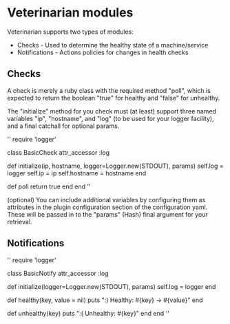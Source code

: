 # Veterinarian modules

Veterinarian supports two types of modules:
* Checks - Used to determine the healthy state of a machine/service
* Notifications - Actions policies for changes in health checks

## Checks

A check is merely a ruby class with the required method "poll", which is expected to return the boolean "true" for healthy and "false" for unhealthy.

The "initialize" method for you check must (at least) support three named variables "ip", "hostname", and "log" (to be used for your logger facility), and a final catchall for optional params.

''
require 'logger'

class BasicCheck
  attr_accessor :log
  
  def initialize(ip, hostname, logger=Logger.new(STDOUT), params)
    self.log = logger
    self.ip = ip
    self.hostname = hostname
  end
  
  def poll
    return true
  end
end
''

(optional) You can include additional variables by configuring them as attributes in the plugin configuration section of the configuration yaml.  These will be passed in to the "params" (Hash) final argument for your retrieval.

## Notifications


''
require 'logger'

class BasicNotify
  attr_accessor :log
  
  def initialize(logger=Logger.new(STDOUT), params)
    self.log = logger
  end
  
  def healthy(key, value = nil)
    puts ":) Healthy: #{key} -> #{value}"
  end
  
  def unhealthy(key)
    puts ":( Unhealthy: #{key}"
  end
end
''
